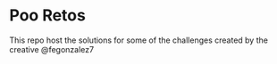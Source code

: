 # Poo Retos
This repo host the solutions for some of the challenges created by the creative
@fegonzalez7

